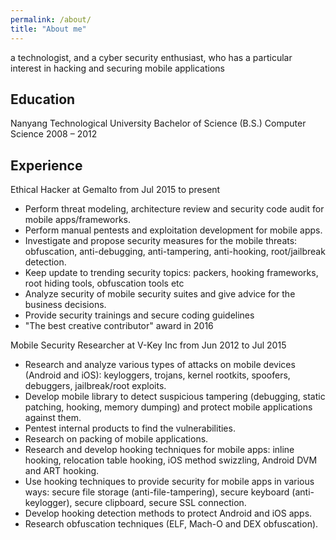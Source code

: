 ```yaml
---
permalink: /about/
title: "About me"
---
```


a technologist, and a cyber security enthusiast, who has a particular interest in hacking and securing mobile applications

## Education
Nanyang Technological University
Bachelor of Science (B.S.) Computer Science
2008 – 2012

## Experience
Ethical Hacker at Gemalto from Jul 2015 to present
- Perform threat modeling, architecture review and security code audit for mobile apps/frameworks.
- Perform manual pentests and exploitation development for mobile apps.
- Investigate and propose security measures for the mobile threats: obfuscation, anti-debugging, anti-tampering, anti-hooking, root/jailbreak detection.
- Keep update to trending security topics: packers, hooking frameworks, root hiding tools, obfuscation tools etc
- Analyze security of mobile security suites and give advice for the business decisions.
- Provide security trainings and secure coding guidelines
- "The best creative contributor" award in 2016

Mobile Security Researcher at V-Key Inc from Jun 2012 to Jul 2015
- Research and analyze various types of attacks on mobile devices (Android and iOS): keyloggers, trojans, kernel rootkits, spoofers, debuggers, jailbreak/root exploits.
- Develop mobile library to detect suspicious tampering (debugging, static patching, hooking, memory dumping) and protect mobile applications against them.
- Pentest internal products to find the vulnerabilities.
- Research on packing of mobile applications.
- Research and develop hooking techniques for mobile apps: inline hooking, relocation table hooking, iOS method swizzling, Android DVM and ART hooking.
- Use hooking techniques to provide security for mobile apps in various ways: secure file storage (anti-file-tampering), secure keyboard (anti-keylogger), secure clipboard, secure SSL connection.
- Develop hooking detection methods to protect Android and iOS apps.
- Research obfuscation techniques (ELF, Mach-O and DEX obfuscation).
